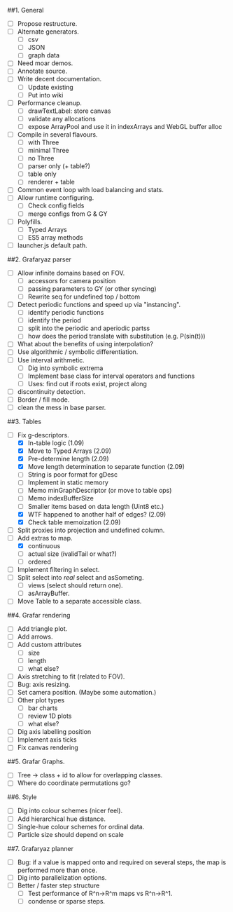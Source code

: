 ##1. General
  * [ ] Propose restructure.
  * [ ] Alternate generators.
    * [ ] csv
	* [ ] JSON
	* [ ] graph data
  * [ ] Need moar demos.
  * [ ] Annotate source.
  * [ ] Write decent documentation.
    * [ ] Update existing
	* [ ] Put into wiki
  * [ ] Performance cleanup.
    * [ ] drawTextLabel: store canvas
	* [ ] validate any allocations
	* [ ] expose ArrayPool and use it in indexArrays and WebGL buffer alloc
  * [ ] Compile in several flavours.
    * [ ] with Three
	* [ ] minimal Three
	* [ ] no Three
	* [ ] parser only (+ table?)
	* [ ] table only
	* [ ] renderer + table
  * [ ] Common event loop with load balancing and stats.
  * [ ] Allow runtime configuring.
    * [ ] Check config fields
	* [ ] merge configs from G & GY
  * [ ] Polyfills.
    * [ ] Typed Arrays
	* [ ] ES5 array methods
  * [ ] launcher.js default path.
  
##2. Grafaryaz parser
  * [ ] Allow infinite domains based on FOV.
    * [ ] accessors for camera position
	* [ ] passing parameters to GY (or other syncing)
	* [ ] Rewrite seq for undefined top / bottom
  * [ ] Detect periodic functions and speed up via "instancing".
    * [ ] identify periodic functions
	* [ ] identify the period
	* [ ] split into the periodic and aperiodic partss
	* [ ] how does the period translate with substitution (e.g. P(sin(t)))
  * [ ] What about the benefits of using interpolation?
  * [ ] Use algorithmic / symbolic differentiation.
  * [ ] Use interval arithmetic.
    * [ ] Dig into symbolic extrema
	* [ ] Implement base class for interval operators and functions
	* [ ] Uses: find out if roots exist, project along
  * [ ] discontinuity detection.
  * [ ] Border / fill mode.
  * [ ] clean the mess in base parser.

##3. Tables
  * [ ] Fix g-descriptors.
    * [x] In-table logic (1.09)
	* [x] Move to Typed Arrays (2.09)
	* [x] Pre-determine length (2.09)
	* [x] Move length determination to separate function (2.09)
	* [ ] String is poor format for gDesc
	* [ ] Implement in static memory
	* [ ] Memo minGraphDescriptor (or move to table ops)
	* [ ] Memo indexBufferSize
	* [ ] Smaller items based on data length (Uint8 etc.)
	* [x] WTF happened to another half of edges? (2.09)
	* [x] Check table memoization (2.09)
  * [ ] Split proxies into projection and undefined column.
  * [ ] Add extras to map.
    * [x] continuous
	* [ ] actual size (ivalidTail or what?)
	* [ ] ordered
  * [ ] Implement filtering in select.
  * [ ] Split select into *real* select and asSometing.
    * [ ] views (select should return one).
	* [ ] asArrayBuffer.
  * [ ] Move Table to a separate accessible class.

##4. Grafar rendering
  * [ ] Add triangle plot.
  * [ ] Add arrows.
  * [ ] Add custom attributes
	* [ ] size
	* [ ] length
	* [ ] what else?
  * [ ] Axis stretching to fit (related to FOV).
  * [ ] Bug: axis resizing.
  * [ ] Set camera position. (Maybe some automation.)
  * [ ] Other plot types
    * [ ] bar charts
	* [ ] review 1D plots
	* [ ] what else?
  * [ ] Dig axis labelling position
  * [ ] Implement axis ticks
  * [ ] Fix canvas rendering
  
##5. Grafar Graphs.
  * [ ] Tree -> class + id to allow for overlapping classes.
  * [ ] Where do coordinate permutations go?

##6. Style
  * [ ] Dig into colour schemes (nicer feel).
  * [ ] Add hierarchical hue distance.
  * [ ] Single-hue colour schemes for ordinal data.
  * [ ] Particle size should depend on scale
  
##7. Grafaryaz planner
  * [ ] Bug: if a value is mapped onto and required on several steps, the map is performed more than once.
  * [ ] Dig into parallelization options.
  * [ ] Better / faster step structure
    * [ ] Test performance of R^n->R^m maps vs R^n->R^1.
    * [ ] condense or sparse steps.

